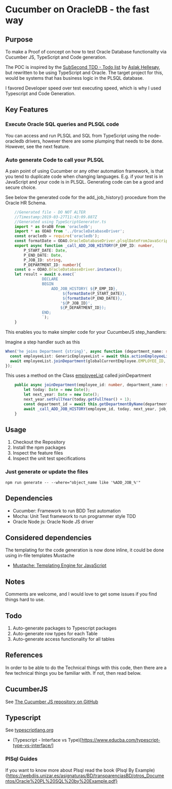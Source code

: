 # Cucumber on OracleDB - the fast way

## Purpose

To make a Proof of concept on how to test Oracle Database functionality via Cucumber JS, TypeScript and Code generation.

The POC is inspired by the [SubSecond TDD - Todo list](https://github.com/subsecondtdd/todo-subsecond) by [Aslak Hellesøy](https://twitter.com/aslak_hellesoy), but rewritten to be using TypeScript and Oracle.
The target project for this, would be systems that has business logic in the PLSQL database. 

I favored Developer speed over test executing speed, which is why I used Typescript and Code Generation.

## Key Features

### Execute Oracle SQL queries and PLSQL code

You can access and run PLSQL and SQL from TypeScript using the node-oracledb drivers, however there are some plumping that needs to be done.
However, see the next feature. 

### Auto generate Code to call your PLSQL

A pain point of using Cucumber or any other automation framework, is that you tend to duplicate code when changing languages. E.g. if your test is in JavaScript and your code is in PLSQL. Generating code can be a good and secure choice.

See below the generated code for the add_job_history() procedure from the Oracle HR Schema.

```TypeScript
    //Generated file - DO NOT ALTER
    //Timestamp:2019-03-27T11:43:09.887Z
    //Generated using TypeScriptGenerator.ts 
    import * as OraDB from 'oracledb';
    import * as ODAO from '../OracleDatabaseDriver';
    const oracledb = require('oracledb');
    const formatDate = ODAO.OracleDatabaseDriver.plsqlDateFromJavaScriptDate;
    export async function _call_ADD_JOB_HISTORY(P_EMP_ID: number,
        P_START_DATE: Date,
        P_END_DATE: Date,
        P_JOB_ID: string,
        P_DEPARTMENT_ID: number){
    const o = ODAO.OracleDatabaseDriver.instance();
    let result = await o.exec(`
                DECLARE 
                BEGIN 
                    ADD_JOB_HISTORY( ${P_EMP_ID},
                         ${formatDate(P_START_DATE)}, 
                         ${formatDate(P_END_DATE)},
                        '${P_JOB_ID}', 
                        ${P_DEPARTMENT_ID});
                END;
                `);
    }
```

This enables you to make simpler code for your CucumberJS step_handlers:

Imagine a step handler such as this

```TypeScript
When('he joins Department {string}', async function (department_name: string) {
  const employeeList: GenericEmployeeList = await this.actionEmployeeList();
  await employeeList.joinDepartment(globalCurrentEmployee.EMPLOYEE_ID, department_name);
});
```

This uses a method on the Class [employeeList](https://github.com/andreasmarkussen/cucumber-js-on-oracle/blob/master/lib/databaseEmployeeList.ts) called joinDepartment

```TypeScript
    public async joinDepartment(employee_id: number, department_name: string, job_id:string): Promise<void> {
        let today: Date = new Date();
        let next_year: Date = new Date();
        next_year.setFullYear(today.getFullYear() + 1);
        const department_id = await this.getDepartmentByName(department_name);
        await _call_ADD_JOB_HISTORY(employee_id, today, next_year, job_id, department_id);
    }
```

## Usage

1. Checkout the Repository
1. Install the npm packages
1. Inspect the feature files
1. Inspect the unit test specifications

### Just generate or update the files


    npm run generate -- --where="object_name like '%ADD_JOB_%'"


## Dependencies

* Cucumber: Framework to run BDD Test automation
* Mocha: Unit Test framework to run programmer style TDD
* Oracle Node js: Oracle Node JS driver

## Considered dependencies

The templating for the code generation is now done inline, 
it could be done using in-file templates Mustache
* [Mustache: Templating Engine for JavaScript](https://github.com/janl/mustache.js)


## Notes

Comments are welcome, and I would love to get some issues if you find things hard to use.

## Todo

1. Auto-generate packages to Typescript packages
1. Auto-generate row types for each Table
1. Auto-generate access functionality for all tables 

## References

In order to be able to do the Technical things with this code, then there are a few technical things you be familiar with. 
If not, then read below.

## CucumberJS


See [The Cucumber JS repository on GitHub](https://github.com/cucumber/cucumber-js/)

## Typescript

See [typescriptlang.org](http://typescriptlang.org) 

* (Typescript - Interface vs Type)[https://www.educba.com/typescript-type-vs-interface/]

### PlSql Guides

If you want to know more about Plsql read the book (Plsql By Example){https://webdiis.unizar.es/asignaturas/BD/transparenciasBD/otros_Documentos/Oracle%20PL%20SQL%20by%20Example.pdf}
